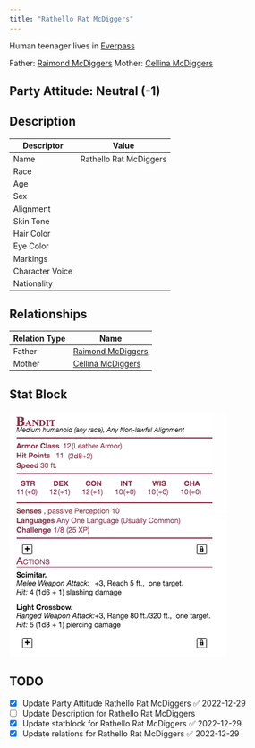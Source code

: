 ```yaml
---
title: "Rathello Rat McDiggers"
---
```


Human teenager 
lives in [Everpass](Geography/Continents/Yenu/Towns/Everpass.md)

Father: [Raimond McDiggers](People%20of%20Note/Raimond%20McDiggers.md)
Mother: [Cellina McDiggers](People%20of%20Note/Cellina%20McDiggers.md)

## Party Attitude: Neutral (-1)

## Description

| Descriptor      | Value     |
| --------------- | --------- |
| Name            | Rathello Rat McDiggers |
| Race            |           |
| Age             |           |
| Sex             |           |
| Alignment       |           |
| Skin Tone       |           |
| Hair Color      |           |
| Eye Color       |           |
| Markings        |           |
| Character Voice |           |
| Nationality     |           |

## Relationships
| Relation Type | Name                  |
| ------------- | --------------------- |
| Father        | [Raimond McDiggers](People%20of%20Note/Raimond%20McDiggers.md) |
| Mother        | [Cellina McDiggers](People%20of%20Note/Cellina%20McDiggers.md) |

## Stat Block
![bandit_stat_block](Attatchments/bandit_stat_block.png)
## TODO

- [x] Update Party Attitude Rathello Rat McDiggers ✅ 2022-12-29
- [ ] Update Description for Rathello Rat McDiggers
- [x] Update statblock for Rathello Rat McDiggers ✅ 2022-12-29
- [x] Update relations for Rathello Rat McDiggers ✅ 2022-12-29
